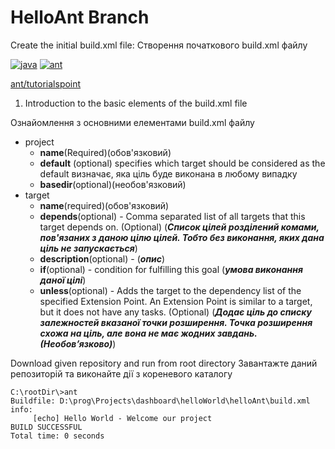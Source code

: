 ﻿# HelloAnt Branch
Create the initial build.xml file:
Створення початкового build.xml файлу
 
[![java](https://img.shields.io/badge/%20-java-red)](https://docs.oracle.com/en/java/javase/15/) 
[![ant](https://img.shields.io/badge/%20-ant-violet)](https://ant.apache.org/manual/index.html)

[ant/tutorialspoint](https://www.tutorialspoint.com/ant/index.htm)

1. Introduction to the basic elements of the build.xml file

Ознайомлення з основними  елементами build.xml  файлу
* project
	- **name**(Required)(обов'язковий)
	- **default** (optional)
		specifies which target should be considered as the default
		визначає, яка ціль буде виконана в любому випадку
	- **basedir**(optional)(необов'язковий)
* target
	- **name**(required)(обов'язковий)
	- **depends**(optional) - Comma separated list of all targets that this target depends on. (Optional) (***Список цілей розділений комами, пов'язаних з даною цілю цілей. Тобто без виконання, яких дана ціль не запускається***)
	- **description**(optional) - (***опис***)
	- **if**(optional) - condition for fulfilling this goal (***умова виконання даної цілі***)
	- **unless**(optional) 	- Adds the target to the dependency list of the specified Extension Point. An Extension Point is similar to a target, but it does not have any tasks. (Optional) (***Додає ціль до списку залежностей вказаної точки розширення. Точка розширення схожа на ціль, але вона не має жодних завдань. (Необов’язково)***)
				

Download given repository and run from root directory
Завантажте даний репозиторій та виконайте дії з кореневого каталогу
```
C:\rootDir\>ant
Buildfile: D:\prog\Projects\dashboard\helloWorld\helloAnt\build.xml
info:
     [echo] Hello World - Welcome our project
BUILD SUCCESSFUL
Total time: 0 seconds
```
